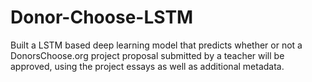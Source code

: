 # Donor-Choose-LSTM
Built  a LSTM based deep learning model that predicts whether or not a DonorsChoose.org project proposal submitted by a teacher will be approved, using the project essays  as well as additional metadata.
